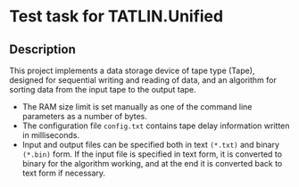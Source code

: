 # Test task for TATLIN.Unified
## Description
This project implements a data storage device of tape type (Tape), designed for sequential writing and reading of data, and an algorithm for sorting data from the input tape to the output tape.
- The RAM size limit is set manually as one of the command line parameters as a number of bytes.
- The configuration file `config.txt` contains tape delay information written in milliseconds.
- Input and output files can be specified both in text `(*.txt)` and binary `(*.bin)` form. If the input file is specified in text form, it is converted to binary for the algorithm working, and at the end it is converted back to text form if necessary.
